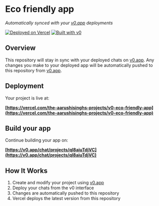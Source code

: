 # Eco friendly app

*Automatically synced with your [v0.app](https://v0.app) deployments*

[![Deployed on Vercel](https://img.shields.io/badge/Deployed%20on-Vercel-black?style=for-the-badge&logo=vercel)](https://vercel.com/the-aarushisinghs-projects/v0-eco-friendly-app)
[![Built with v0](https://img.shields.io/badge/Built%20with-v0.app-black?style=for-the-badge)](https://v0.app/chat/projects/ql8aiuTdjVC)

## Overview

This repository will stay in sync with your deployed chats on [v0.app](https://v0.app).
Any changes you make to your deployed app will be automatically pushed to this repository from [v0.app](https://v0.app).

## Deployment

Your project is live at:

**[https://vercel.com/the-aarushisinghs-projects/v0-eco-friendly-app](https://vercel.com/the-aarushisinghs-projects/v0-eco-friendly-app)**

## Build your app

Continue building your app on:

**[https://v0.app/chat/projects/ql8aiuTdjVC](https://v0.app/chat/projects/ql8aiuTdjVC)**

## How It Works

1. Create and modify your project using [v0.app](https://v0.app)
2. Deploy your chats from the v0 interface
3. Changes are automatically pushed to this repository
4. Vercel deploys the latest version from this repository
